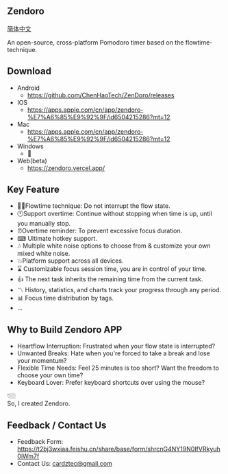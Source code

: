 ## Zendoro
[简体中文](./doc/README_ch.md)

An open-source, cross-platform Pomodoro timer based on the flowtime-technique.
## Download 

- Android
    - https://github.com/ChenHaoTech/ZenDoro/releases
- IOS
    - https://apps.apple.com/cn/app/zendoro-%E7%A6%85%E9%92%9F/id6504215286?mt=12
- Mac
    - https://apps.apple.com/cn/app/zendoro-%E7%A6%85%E9%92%9F/id6504215286?mt=12
- Windows
    - 🚧
- Web(beta)
  - https://zendoro.vercel.app/

## Key Feature 
- 🧑‍💻Flowtime technique: Do not interrupt the flow state.
- 🕚Support overtime: Continue without stopping when time is up, until you manually stop.
- ⏰Overtime reminder: To prevent excessive focus duration.
- ⌨ Ultimate hotkey support.
- 🎶 Multiple white noise options to choose from & customize your own mixed white noise.
- 💥Platform support across all devices.
- ⌛ Customizable focus session time, you are in control of your time.
- 👍 The next task inherits the remaining time from the current task.
- 〽️ History, statistics, and charts track your progress through any period.
- 📊 Focus time distribution by tags.
- ...

## Why to Build Zendoro APP
- Heartflow Interruption: Frustrated when your flow state is interrupted?
- Unwanted Breaks: Hate when you're forced to take a break and lose your momentum?
- Flexible Time Needs: Feel 25 minutes is too short? Want the freedom to choose your own time?
- Keyboard Lover: Prefer keyboard shortcuts over using the mouse?

👇🏼  
So, I created Zendoro.  

## Feedback / Contact Us
- Feedback Form: https://t2bj3wxiaa.feishu.cn/share/base/form/shrcnG4NY19N0IfVRkyuh0iWm7f
- Contact Us: cardztec@gmail.com